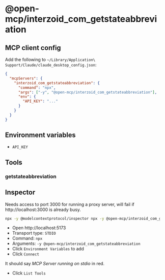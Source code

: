 # @open-mcp/interzoid_com_getstateabbreviation

## MCP client config

Add the following to `~/Library/Application\ Support/Claude/claude_desktop_config.json`:

```json
{
  "mcpServers": {
    "interzoid_com_getstateabbreviation": {
      "command": "npx",
      "args": ["-y", "@open-mcp/interzoid_com_getstateabbreviation"],
      "env": {
        "API_KEY": "..."
      }
    }
  }
}
```

## Environment variables

- `API_KEY`

## Tools

### getstateabbreviation

## Inspector

Needs access to port 3000 for running a proxy server, will fail if http://localhost:3000 is already busy.

```bash
npx -y @modelcontextprotocol/inspector npx -y @open-mcp/interzoid_com_getstateabbreviation
```

- Open http://localhost:5173
- Transport type: `STDIO`
- Command: `npx`
- Arguments: `-y @open-mcp/interzoid_com_getstateabbreviation`
- Click `Environment Variables` to add
- Click `Connect`

It should say _MCP Server running on stdio_ in red.

- Click `List Tools`
